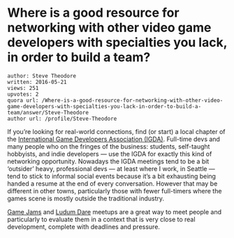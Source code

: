# Where is a good resource for networking with other video game developers with specialties you lack, in order to build a team?

	author: Steve Theodore
	written: 2016-05-21
	views: 251
	upvotes: 2
	quora url: /Where-is-a-good-resource-for-networking-with-other-video-game-developers-with-specialties-you-lack-in-order-to-build-a-team/answer/Steve-Theodore
	author url: /profile/Steve-Theodore


If you’re looking for real-world connections, find (or start) a local chapter of the [International Game Developers Association (IGDA)](https://www.igda.org/). Full-time devs and many people who on the fringes of the business: students, self-taught hobbyists, and indie developers — use the IGDA for exactly this kind of networking opportunity. Nowadays the IGDA meetings tend to be a bit ‘outsider’ heavy, professional devs — at least where I work, in Seattle — tend to stick to informal social events because it’s a bit exhausting being handed a resume at the end of every conversation. However that may be different in other towns, particularly those with fewer full-timers where the games scene is mostly outside the traditional industry.

[Game Jams](http://archive.globalgamejam.org/wiki/basic-questions) and [Ludum Dare](http://ludumdare.com/compo/2016/03/02/real-world-gatherings-for-ludum-dare-35/) meetups are a great way to meet people and particularly to evaluate them in a context that is very close to real development, complete with deadlines and pressure.

